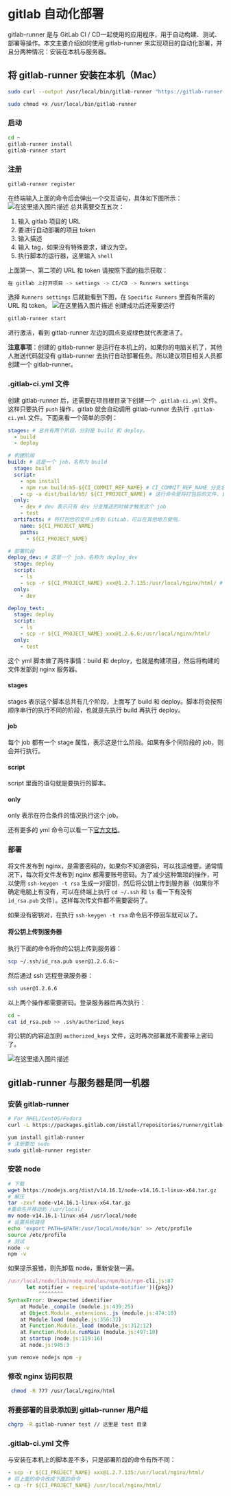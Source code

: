 # gitlab 自动化部署
gitlab-runner 是与 GitLab CI / CD一起使用的应用程序，用于自动构建、测试、部署等操作。本文主要介绍如何使用 gitlab-runner 来实现项目的自动化部署，并且分两种情况：安装在本机与服务器。
## 将 gitlab-runner 安装在本机（Mac）
```bash
sudo curl --output /usr/local/bin/gitlab-runner "https://gitlab-runner-downloads.s3.amazonaws.com/latest/binaries/gitlab-runner-darwin-amd64"

sudo chmod +x /usr/local/bin/gitlab-runner
```
### 启动
```bash
cd ~
gitlab-runner install
gitlab-runner start
```
### 注册
```bash
gitlab-runner register
```
在终端输入上面的命令后会弹出一个交互语句，具体如下图所示：
![在这里插入图片描述](https://img-blog.csdnimg.cn/20210421115653783.png)
总共需要交互五次：
1. 输入 gitlab 项目的 URL
2. 要进行自动部署的项目 token
3. 输入描述
4. 输入 tag，如果没有特殊要求，建议为空。
5. 执行脚本的运行器，这里输入 `shell`

上面第一、第二项的 URL 和 token 请按照下面的指示获取：
```bash
在 gitlab 上打开项目 -> settings -> CI/CD -> Runners settings
```
选择 `Runners settings` 后就能看到下图，在 `Specific Runners` 里面有所需的 URL 和 token。
![在这里插入图片描述](https://img-blog.csdnimg.cn/20210421191422842.png?x-oss-process=image/watermark,type_ZmFuZ3poZW5naGVpdGk,shadow_10,text_aHR0cHM6Ly9ibG9nLmNzZG4ubmV0L3E0MTEwMjAzODI=,size_16,color_FFFFFF,t_70)
创建成功后还需要运行
```bash
gitlab-runner start
```
进行激活，看到 gitlab-runner 左边的圆点变成绿色就代表激活了。

**注意事项**：创建的 gitlab-runner 是运行在本机上的，如果你的电脑关机了，其他人推送代码就没有 gitlab-runner 去执行自动部署任务。所以建议项目相关人员都创建一个 gitlab-runner。

### .gitlab-ci.yml 文件
创建 gitlab-runner 后，还需要在项目根目录下创建一个 `.gitlab-ci.yml` 文件。这样只要执行 `push` 操作，gitlab 就会自动调用 gitlab-runner 去执行 `.gitlab-ci.yml` 文件。下面来看一个简单的示例：
```yml
stages: # 总共有两个阶段，分别是 build 和 deploy。
  - build
  - deploy

# 构建阶段 
build: # 这是一个 job，名称为 build
  stage: build
  script:
    - npm install
    - npm run build:h5-${CI_COMMIT_REF_NAME} # CI_COMMIT_REF_NAME 分支名称
    - cp -a dist/build/h5/ ${CI_PROJECT_NAME} # 这行命令是将打包后的文件，复制到项目根目录下，并用项目名称重新全名。CI_PROJECT_NAME是一个变量，即项目名称
  only: 
    - dev # dev 表示只有 dev 分支推送的时候才触发这个 job
    - test
  artifacts: # 将打包后的文件上传到 GitLab，可以在其他地方使用。
    name: ${CI_PROJECT_NAME}
    paths:
      - ${CI_PROJECT_NAME}

# 部署阶段
deploy_dev: # 这是一个 job，名称为 deploy_dev
  stage: deploy
  script:
    - ls
    - scp -r ${CI_PROJECT_NAME} xxx@1.2.7.135:/usr/local/nginx/html/ # 将上一阶段上传的文件传到 nginx 服务器。这里需要写 nginx 服务器的用户名和地址，为了安全需要，这里是乱填的
  only: 
    - dev

deploy_test:
  stage: deploy
  script:
    - ls
    - scp -r ${CI_PROJECT_NAME} xxx@1.2.6.6:/usr/local/nginx/html/
  only: 
    - test
```
这个 yml 脚本做了两件事情：build 和 deploy，也就是构建项目，然后将构建的文件发部到 nginx 服务器。
#### stages
stages 表示这个脚本总共有几个阶段，上面写了 build 和 deploy。脚本将会按照顺序串行的执行不同的阶段，也就是先执行 build 再执行 deploy。

#### job
每个 job 都有一个 stage 属性，表示这是什么阶段。如果有多个同阶段的 job，则会并行执行。

#### script
script 里面的语句就是要执行的脚本。
#### only
only 表示在符合条件的情况执行这个 job。

还有更多的 yml 命令可以看一下[官方文档](https://docs.gitlab.com/ee/ci/yaml/gitlab_ci_yaml.html)。

### 部署
将文件发布到 nginx，是需要密码的，如果你不知道密码，可以找运维要。通常情况下，每次将文件发布到 nginx 都需要账号密码。为了减少这种繁琐的操作，可以使用 `ssh-keygen -t rsa` 生成一对密钥，然后将公钥上传到服务器（如果你不确定电脑上有没有，可以在终端上执行 `cd ~/.ssh` 和 `ls` 看一下有没有 `id_rsa.pub` 文件）。这样每次传文件都不需要密码了。 

如果没有密钥对，在执行 `ssh-keygen -t rsa` 命令后不停回车就可以了。

#### 将公钥上传到服务器
执行下面的命令将你的公钥上传到服务器：
```bash
scp ~/.ssh/id_rsa.pub user@1.2.6.6:~
```
然后通过 ssh 远程登录服务器：
```bash
ssh user@1.2.6.6
```
以上两个操作都需要密码。登录服务器后再次执行：
```bash
cd ~
cat id_rsa.pub >> .ssh/authorized_keys
```
将公钥的内容追加到 `authorized_keys` 文件，这时再次部署就不需要带上密码了。

![在这里插入图片描述](https://img-blog.csdnimg.cn/20210421201619206.png)
## gitlab-runner 与服务器是同一机器
### 安装 gitlab-runner
```bash
# For RHEL/CentOS/Fedora
curl -L https://packages.gitlab.com/install/repositories/runner/gitlab-runner/script.rpm.sh | sudo bash

yum install gitlab-runner
# 注册要加 sudo
sudo gitlab-runner register
```
### 安装 node
```bash
# 下载
wget https://nodejs.org/dist/v14.16.1/node-v14.16.1-linux-x64.tar.gz
# 解压
tar -zxvf node-v14.16.1-linux-x64.tar.gz
#重命名并移动到 /usr/local/
mv node-v14.16.1-linux-x64 /usr/local/node
# 设置系统路径
echo 'export PATH=$PATH:/usr/local/node/bin' >> /etc/profile
source /etc/profile
# 测试
node -v
npm -v
```
如果提示报错，则先卸载 node，重新安装一遍。
```js
/usr/local/node/lib/node_modules/npm/bin/npm-cli.js:87
      let notifier = require('update-notifier')({pkg})
          ^^^^^^^^
SyntaxError: Unexpected identifier
    at Module._compile (module.js:439:25)
    at Object.Module._extensions..js (module.js:474:10)
    at Module.load (module.js:356:32)
    at Function.Module._load (module.js:312:12)
    at Function.Module.runMain (module.js:497:10)
    at startup (node.js:119:16)
    at node.js:945:3
```
```bash
yum remove nodejs npm -y
```
### 修改 nginx 访问权限
```bash
 chmod -R 777 /usr/local/nginx/html
 ```
### 将要部署的目录添加到 gitlab-runner 用户组
```bash
chgrp -R gitlab-runner test // 这里是 test 目录
```
 ### .gitlab-ci.yml 文件
 与安装在本机上的脚本差不多，只是部署阶段的命令有所不同：
 ```yml
 - scp -r ${CI_PROJECT_NAME} xxx@1.2.7.135:/usr/local/nginx/html/
 # 将上面的命令改成下面的命令
 - cp -fr ${CI_PROJECT_NAME} /usr/local/nginx/html/
 ```
